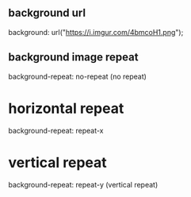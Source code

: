 ## background url
background: url("https://i.imgur.com/4bmcoH1.png");

## background image repeat
background-repeat: no-repeat (no repeat)
# horizontal repeat
background-repeat: repeat-x 
# vertical repeat
background-repeat: repeat-y (vertical repeat)
